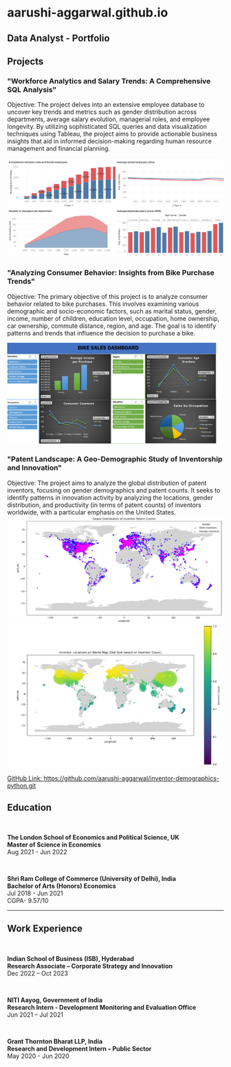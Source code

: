 # aarushi-aggarwal.github.io
## Data Analyst - Portfolio
## Projects
### "Workforce Analytics and Salary Trends: A Comprehensive SQL Analysis"
Objective:
The project delves into an extensive employee database to uncover key trends and metrics such as gender distribution across departments, average salary evolution, managerial roles, and employee longevity. By utilizing sophisticated SQL queries and data visualization techniques using Tableau, the project aims to provide actionable business insights that aid in informed decision-making regarding human resource management and financial planning.

![Dashboard of Workforce Analytics and Salary Trends](/Dashboard_T.png)


### "Analyzing Consumer Behavior: Insights from Bike Purchase Trends"
Objective:
The primary objective of this project is to analyze consumer behavior related to bike purchases. This involves examining various demographic and socio-economic factors, such as marital status, gender, income, number of children, education level, occupation, home ownership, car ownership, commute distance, region, and age. The goal is to identify patterns and trends that influence the decision to purchase a bike.

![Consumer Demographics and Bike Purchase Analysis Dashboard](/Dashboard_E.png)


### "Patent Landscape: A Geo-Demographic Study of Inventorship and Innovation"
Objective:
The project aims to analyze the global distribution of patent inventors, focusing on gender demographics and patent counts. It seeks to identify patterns in innovation activity by analyzing the locations, gender distribution, and productivity (in terms of patent counts) of inventors worldwide, with a particular emphasis on the United States.
![Global Distribution of Inventor Patent Activity](/Map_Plot1.png)
![](/Map_Plot2.png)

[GitHub Link: https://github.com/aarushi-aggarwal/inventor-demographics-python.git ](https://github.com/aarushi-aggarwal/inventor-demographics-python.git)

## Education
<br>

**The London School of Economics and Political Science, UK**     
**Master of Science in Economics**   
Aug 2021 - Jun 2022

<br>

**Shri Ram College of Commerce (University of Delhi), India**   
**Bachelor of Arts (Honors) Economics**   
Jul 2018 - Jun 2021   
CGPA- 9.57/10   

---

## Work Experience
<br>

**Indian School of Business (ISB), Hyderabad**    
**Research Associate – Corporate Strategy and Innovation**   
Dec 2022 – Oct 2023   

<br>

**NITI Aayog, Government of India**     
**Research Intern - Development Monitoring and Evaluation Office**	    
Jun 2021 – Jul 2021   

<br>

**Grant Thornton Bharat LLP, India** 	     
**Research and Development Intern – Public Sector**	    
May 2020 - Jun 2020  

